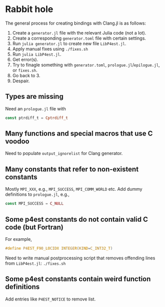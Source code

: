 # Rabbit hole

The general process for creating bindings with Clang.jl is as follows:
1. Create a `generator.jl` file with the relevant Julia code (not a lot).
2. Create a corresponding `generator.toml` file with certain settings.
3. Run `julia generator.jl` to create new file `LibP4est.jl`.
4. Apply manual fixes using `./fixes.sh`
5. Run `julia LibP4est.jl`.
6. Get error(s).
7. Try to finagle something with `generator.toml`, `prologue.jl`/`epilogue.jl`,
   or `fixes.sh`.
8. Go back to 3.
9. Despair.

## Types are missing
Need an `prologue.jl` file with
```julia
const ptrdiff_t = Cptrdiff_t
```

## Many functions and special macros that use C voodoo
Need to populate `output_ignorelist` for Clang generator.

## Many constants that refer to non-existent constants
Mostly `MPI_XXX`, e.g., `MPI_SUCCESS`, `MPI_COMM_WORLD` etc.
Add dummy definitions to `prologue.jl`, e.g.,
```julia
const MPI_SUCCESS = C_NULL
```

## Some p4est constants do not contain valid C code (but Fortran)
For example,
```c
#define P4EST_F90_LOCIDX INTEGER(KIND=C_INT32_T)
```
Need to write manual postprocessing script that removes offending lines from
`LibP4est.jl`: `./fixes.sh`

## Some p4est constants contain weird function definitions
Add entries like `P4EST_NOTICE` to remove list.


